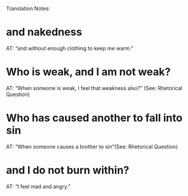 Translation Notes:
#  and nakedness 
AT: “and without enough clothing to keep me warm.”
#  Who is weak, and I am not weak? 
AT: “When someone is weak, I feel that weakness also?” (See: Rhetorical Question)
#  Who has caused another to fall into sin 
AT: “When someone causes a brother to
sin”(See: Rhetorical Question)
#  and I do not burn within? 
AT: “I feel mad and angry.”

